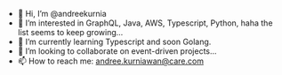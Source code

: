 - 👋 Hi, I’m @andreekurnia
- 👀 I’m interested in GraphQL, Java, AWS, Typescript, Python, haha the list seems to keep growing...
- 🌱 I’m currently learning Typescript and soon Golang.
- 💞️ I’m looking to collaborate on event-driven projects...
- 📫 How to reach me: andree.kurniawan@care.com

<!---
andreekurnia/andreekurnia is a ✨ special ✨ repository because its `README.md` (this file) appears on your GitHub profile.
You can click the Preview link to take a look at your changes.
--->
